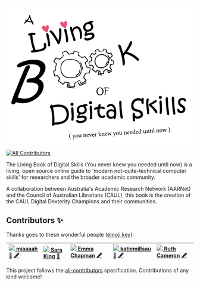 ![logo](https://github.com/AARNet/Digital-Skills-GitBook/blob/master/assets/Living%20Book%20logo.PNG)

[![All Contributors](https://img.shields.io/badge/all_contributors-5-orange.svg?style=flat-square)](./#contributors-) 

The Living Book of Digital Skills (You never knew you needed until now) is a living, open source online guide to 'modern not-quite-technical computer skills' for researchers and the broader academic community.

A collaboration between Australia's Academic Research Network \(AARNet\) and the Council of Australian Librarians \(CAUL\), this book is the creation of the CAUL Digital Dexterity Champions and their communities.

## Contributors ✨

Thanks goes to these wonderful people \([emoji key](https://allcontributors.org/docs/en/emoji-key)\):

| [![](https://avatars.githubusercontent.com/u/84947432?v=4?s=100) **miaaaah**](https://github.com/miaaaah) [👀](https://github.com/AARNet/Digital-Skills-GitBook/pulls?q=is%3Apr+reviewed-by%3Amiaaaah) [🖋](./#content-miaaaah) | [![](https://avatars.githubusercontent.com/u/48195568?v=4?s=100) **Sara King**](https://github.com/sarasrking) [📆](./#projectManagement-sarasrking) | [![](https://avatars.githubusercontent.com/u/80937788?v=4?s=100) **Emma Chapman**](https://github.com/emmac123) [🖋](./#content-emmac123) | [![](https://avatars.githubusercontent.com/u/25817995?v=4?s=100) **katiemillsau**](https://github.com/katiemillsau) [💬](./#question-katiemillsau) [🖋](./#content-katiemillsau) | [![](https://avatars.githubusercontent.com/u/80928485?v=4?s=100) **Ruth Cameron**](https://github.com/rcamnewcastle) [🖋](./#content-rcamnewcastle) |
| :--- | :--- | :--- | :--- | :--- |


This project follows the [all-contributors](https://github.com/all-contributors/all-contributors) specification. Contributions of any kind welcome!


